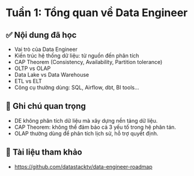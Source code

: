 # Tuần 1: Tổng quan về Data Engineer

## ✅ Nội dung đã học
- Vai trò của Data Engineer
- Kiến trúc hệ thống dữ liệu: từ nguồn đến phân tích
- CAP Theorem (Consistency, Availability, Partition tolerance)
- OLTP vs OLAP
- Data Lake vs Data Warehouse
- ETL vs ELT
- Công cụ thường dùng: SQL, Airflow, dbt, BI tools...

## 📝 Ghi chú quan trọng
- DE không phân tích dữ liệu mà xây dựng nền tảng dữ liệu.
- CAP Theorem: không thể đảm bảo cả 3 yếu tố trong hệ phân tán.
- OLAP thường dùng để phân tích lịch sử, hỗ trợ quyết định.

## 🔗 Tài liệu tham khảo
- https://github.com/datastacktv/data-engineer-roadmap
